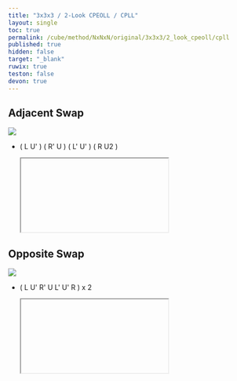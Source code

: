 ```yaml
---
title: "3x3x3 / 2-Look CPEOLL / CPLL"
layout: single
toc: true
permalink: /cube/method/NxNxN/original/3x3x3/2_look_cpeoll/cpll
published: true
hidden: false
target: "_blank"
ruwix: true
teston: false
devon: true
---
```

<span
  id     = "cube"
  teston = "{{page.teston}}"
  devon  = "{{page.devon}}"
  colored = "u/em f/c b/c l/c r/c"
  solved  = "U-" >
</span>

<head>
  <base target = "{{page.target}}">
</head>



## Adjacent Swap

<div class="wrapper">
  <a href="https://logiqx.github.io/cubing-algs/html/2lcpeoll.html#case-Adj">
    <img
      class = "translate"
      axis  = "x"
      disp  = "-96px"
      src   = "https://logiqx.github.io/cubing-algs/img/2lcpeoll-s96-01.png"
    />
  </a>
</div>

- ( L U' ) ( R' U ) ( L' U' ) ( R U2 )

  <iframe
    alg = "L U' R' U L' U' R U2"
  ></iframe>



## Opposite Swap

<div class="wrapper">
  <a href="https://logiqx.github.io/cubing-algs/html/2lcpeoll.html#case-Diag">
    <img
      class = "translate"
      axis  = "y"
      disp  = "-96px"
      src   = "https://logiqx.github.io/cubing-algs/img/2lcpeoll-s96-01.png"
    />
  </a>
</div>

- ( L U' R' U L' U' R ) x 2

  <iframe
    alg = "L U' R' U L' U' R L U' R' U L' U' R"
  ></iframe>
